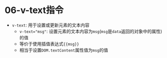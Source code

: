 # 06-v-text指令

- `v-text`: 用于设置或更新元素的文本内容
  - `v-text="msg"`: 设置元素的文本内容为`msg`(`msg`是`data`返回的对象中的属性)的值
  - 等价于使用插值表达式`{{msg}}`
  - 相当于设置`DOM.textContent`属性值为`msg`的值